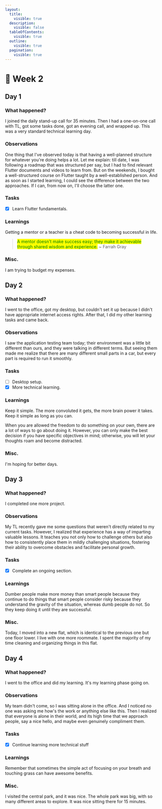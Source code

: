 ```yaml
---
layout:
  title:
    visible: true
  description:
    visible: false
  tableOfContents:
    visible: true
  outline:
    visible: true
  pagination:
    visible: true
---
```


# 👀 Week 2

## Day 1

### What happened?

I joined the daily stand-up call for 35 minutes. Then I had a one-on-one call with TL, got some tasks done, got an evening call, and wrapped up. This was a very standard technical learning day.

### Observations

One thing that I've observed today is that having a well-planned structure for whatever you're doing helps a lot. Let me explain: till date, I was following a roadmap that was structured per say, but I had to find relevant Flutter documents and videos to learn from. But on the weekends, I bought a well-structured course on Flutter taught by a well-established person. And as soon as I started learning, I could see the difference between the two approaches. If I can, from now on, I'll choose the latter one.

### Tasks

* [x] Learn Flutter fundamentals.

### Learnings

Getting a mentor or a teacher is a cheat code to becoming successful in life.

> <mark style="color:green;">A mentor doesn't make success easy; they make it achievable through shared wisdom and experience.</mark> \~ Farrah Gray

### Misc.

I am trying to budget my expenses.

## Day 2

### What happened?

I went to the office, got my desktop, but couldn't set it up because I didn't have appropriate internet access rights. After that, I did my other learning tasks and came back.

### Observations

I saw the application testing team today; their environment was a little bit different than ours, and they were talking in different terms. But seeing them made me realize that there are many different small parts in a car, but every part is required to run it smoothly.

### Tasks

* [ ] Desktop setup.
* [x] More technical learning.

### Learnings

Keep it simple. The more convoluted it gets, the more brain power it takes. Keep it simple as long as you can.

When you are allowed the freedom to do something on your own, there are a lot of ways to go about doing it. However, you can only make the best decision if you have specific objectives in mind; otherwise, you will let your thoughts roam and become distracted.

### Misc.

I'm hoping for better days.

## Day 3

### What happened?

I completed one more project.

### Observations

My TL recently gave me some questions that weren't directly related to my current tasks. However, I realized that experience has a way of imparting valuable lessons. It teaches you not only how to challenge others but also how to consistently place them in mildly challenging situations, fostering their ability to overcome obstacles and facilitate personal growth.

### Tasks

* [x] Complete an ongoing section.

### Learnings

Dumber people make more money than smart people because they continue to do things that smart people consider risky because they understand the gravity of the situation, whereas dumb people do not. So they keep doing it until they are successful.

### Misc.

Today, I moved into a new flat, which is identical to the previous one but one floor lower. I live with one more roommate. I spent the majority of my time cleaning and organizing things in this flat.

## Day 4

### What happened?

I went to the office and did my learning. It's my learning phase going on.

### Observations

My team didn't come, so I was sitting alone in the office. And I noticed no one was asking me how's the work or anything else like this. Then I realized that everyone is alone in their world, and its high time that we approach people, say a nice hello, and maybe even genuinely compliment them.

### Tasks

* [x] Continue learning more technical stuff

### Learnings

Remember that sometimes the simple act of focusing on your breath and touching grass can have awesome benefits.

### Misc.

I visited the central park, and it was nice. The whole park was big, with so many different areas to explore. It was nice sitting there for 15 minutes.
